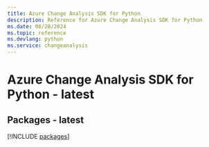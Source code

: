 ```yaml
---
title: Azure Change Analysis SDK for Python
description: Reference for Azure Change Analysis SDK for Python
ms.date: 08/28/2024
ms.topic: reference
ms.devlang: python
ms.service: changeanalysis
---
```

# Azure Change Analysis SDK for Python - latest
## Packages - latest
[!INCLUDE [packages](change-analysis-index.md)]